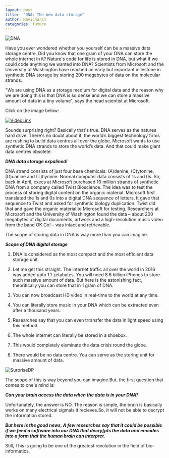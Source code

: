 ```yaml
---
layout: post
title:  "DNA: The new data storage"
author: Ravicharan
categories: future
---
```

<img class="lazy" src="{{ site.url }}/assets/dna.jpg" data-original="{{ site.url }}/assets/dna.jpg" alt="DNA">

Have you ever wondered whether you yourself can be a massive data storage centre. Did you know that one gram of your DNA can store the whole internet in it? Nature's code for life is stored in DNA, but what if we could code anything we wanted into DNA? Scientists from Microsoft and the University of Washington have reached an early but important milestone in synthetic DNA storage by storing 200 megabytes of data on the molecular strands.

"We are using DNA as a storage medium for digital data and the reason why we are doing this is that DNA is so dense and we can store a massive amount of data in a tiny volume", says the head scientist at Microsoft.

Click on the image below:

<p><a href="https://www.youtube.com/watch?v=qloX87Apz2o"><img class="lazy" src="https://nybles.github.io//assets/dna-vid.jpg" data-original="{{ site.url }}/assets/dna-vid.jpg" alt="VideoLink" /></a></p>

Sounds surprising right? Basically that's true. DNA serves as the natures hard drive. There's no doubt about it, the world’s biggest technology firms are rushing to build data centres all over the globe. Microsoft wants to use synthetic DNA strands to store the world’s data. And that could make giant data centres obsolete.

_**DNA data storage expalined!**_

DNA strand consists of just four base chemicals: (A)denine, (C)ytonine, (G)uanine and (T)hymine. Normal computer data consists of 1s and 0s. So, back in April, execs at Microsoft purchased 10 million strands of synthetic DNA from a company called Twist Bioscience. The idea was to test the process of storing digital content on the organic material. Microsoft first translated the 1s and 0s into a digital DNA sequence of letters. It gave that sequence to Twist and asked for synthetic biology duplication. Twist did that and gave the organic material to Microsoft for testing. Researchers at Microsoft and the University of Washington found the data – about 200 megabytes of digital documents, artwork and a high-resolution music video from the band OK Go! – was intact and retrievable.

The scope of storing data in DNA is way more than you can imagine.

_**Scope of DNA digital storage**_

1. DNA is considered as the most compact and the most efficient data storage unit.

2. Let me get this straight. The internet traffic all over the world in 2016 was added upto 1.1 zetabytes. You will need 8.6 billion iPhones to store such massive amount of data. But here is the astonishing fact, theoritically you can store that in 1 gram of DNA.

3. You can now broadcast HD video in real-time to the world at any time.

4. You can literally store music in your DNA which can be extracted even after a thousand years.

5. Researches say that you can even trransfer the data in light speed using this method.

6. The whole internet can literally be stored in a shoebox.

7. This would completely eleminate the data crisis round the globe.

8. There would be no data centre. You can serve as the storing unit for massive amount of data.
<img class="lazy" src="{{ site.url }}/assets/dp.jpg" data-original="{{ site.url }}/assets/dp.jpg" alt="SurpriseDP">

The scope of this is way beyond you can imagine.But, the first question that comes to one's mind is:

_**Can your brain access the data when the data is in your DNA?**_

Unfortunately, the answer is NO. The reason is simple, the brain is basically works on many electrical sigmals it recieves.So, it will not be able to decrypt the information stored.

_**But here is the good news, A few researches say that it could be possible if we feed a software into our DNA that decry[pts the data and encodes into a form that the human brain can interpret.**_

Still, This is going to be one of the greatest revolution in the field of bio-informatics.






